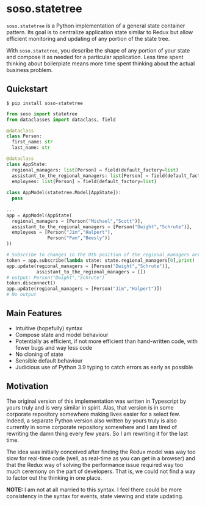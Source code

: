 # soso.statetree

`soso.statetree` is a Python implementation of a general state container
pattern. Its goal is to centralize application state similar to Redux but allow
efficient monitoring and updating of any portion of the state tree. 

With `soso.statetree`, you describe the shape of any portion of your state and
compose it as needed for a particular application. Less time spent thinking
about boilerplate means more time spent thinking about the actual business
problem.

## Quickstart

`$ pip install soso-statetree`

```python
from soso import statetree
from dataclasses import dataclass, field

@dataclass
class Person:
  first_name: str
  last_name: str

@dataclass
class AppState:
  regional_managers: list[Person] = field(default_factory=list)
  assistant_to_the_regional_managers: list[Person] = field(default_factory=list)
  employees: list[Person] = field(default_factory=list)
  
class AppModel(statetree.Model[AppState]):
  pass
  
...
app = AppModel(AppState(
  regional_managers = [Person("Michael","Scott")],
  assistant_to_the_regional_managers = [Person("Dwight","Schrute")],
  employees = [Person("Jim","Halpert"),
               Person("Pam","Beesly")] 
))

# Subscribe to changes in the 0th position of the regional_managers array
token = app.subscribe(lambda state: state.regional_managers[0],print)
app.update(regional_managers = [Person("Dwight","Schrute")],
           assistant_to_the_regional_managers = [])
# output: Person("Dwight","Schrute")
token.disconnect()
app.update(regional_managers = [Person("Jim","Halpert")])
# No output
```

## Main Features

* Intuitive (hopefully) syntax
* Compose state and model behaviour
* Potentially as efficient, if not more efficient than hand-written code, with
  fewer bugs and way less code
* No cloning of state
* Sensible default behaviour
* Judicious use of Python 3.9 typing to catch errors as early as possible

## Motivation

The original version of this implementation was written in Typescript by yours
truly and is very similar in spirit. Alas, that version is in some corporate
repository somewhere making lives easier for a select few. Indeed, a separate
Python version also written by yours truly is also currently in some corporate
repository somewhere and I am tired of rewriting the damn thing every few years.
So I am rewriting it for the last time.

The idea was initially conceived after finding the Redux model was way too slow
for real-time code (well, as real-time as you can get in a browser) and that the
Redux way of solving the performance issue required way too much ceremony on the
part of developers. That is, we could not find a way to factor out the thinking
in one place.

**NOTE:** I am not at all married to this syntax. I feel there could be more
consistency in the syntax for events, state viewing and state updating.
